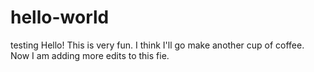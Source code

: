 # hello-world
testing
Hello! This is very fun. I think I'll go make another cup of coffee. 
Now I am adding more edits to this fie. 
